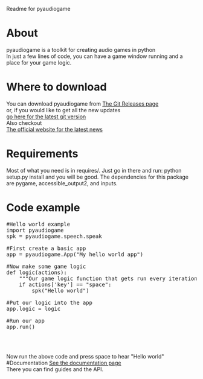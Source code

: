 Readme for pyaudiogame


# About

pyaudiogame is a toolkit for creating audio games in python  
In just a few lines of code, you can have a game window running and a place for your game logic.  

# Where to download

You can download pyaudiogame from
[The Git Releases page](https://github.com/frastlin/PyAudioGame/releases)  
or, if you would like to get all the new updates  
[go here for the latest git version](https://github.com/frastlin/PyAudioGame)  
Also checkout  
[The official website for the latest news](http://frastlin.github.io/PyAudioGame/)

<h1>Requirements</h1>
Most of what you need is in requires/. Just go in there and run:  
python setup.py install  
and you will be good.  
The dependencies for this package are pygame, accessible_output2, and inputs.

# Code example
<pre>
#Hello world example
import pyaudiogame
spk = pyaudiogame.speech.speak

#First create a basic app
app = pyaudiogame.App("My hello world app")

#Now make some game logic
def logic(actions):
	"""Our game logic function that gets run every iteration of our app's running loop"""
	if actions['key'] == "space":
		spk("Hello world")

#Put our logic into the app
app.logic = logic

#Run our app
app.run()
</pre>  
<br/><br/>  

Now run the above code and press space to hear "Hello world"  
#Documentation
[See the documentation page](documentation/documentation.html)  
There you can find guides and the API.